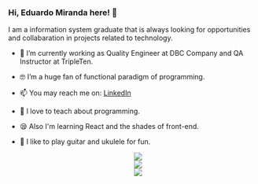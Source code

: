 ### Hi, Eduardo Miranda here! 👋
I am a information system graduate that is always looking for opportunities and collabaration in projects related to technology.
- 🚀 I’m currently working as Quality Engineer at DBC Company and QA Instructor at TripleTen.
- 🤓 I’m a huge fan of functional paradigm of programming.
- 📫 You may reach me on: <a href="https://www.linkedin.com/in/eduardo-miranda-a43a73209">LinkedIn</a>
- 🤖 I love to teach about programming.
- 😪 Also I'm learning React and the shades of front-end.
- 🎸 I like to play guitar and ukulele for fun.



 
  <center><a href = "mailto:eduardo.cmazevedo@usp.br"><img src="https://img.shields.io/badge/-Gmail-%23333?style=for-the-badge&logo=gmail&logoColor=white" target="_blank"></a></center>
  <center><a href="https://www.linkedin.com/in/eduardo-miranda-a43a73209/" target="_blank"><img src="https://img.shields.io/badge/-LinkedIn-%230077B5?style=for-the-badge&logo=linkedin&logoColor=white" target="_blank"></a></center>
  <center><a href="https://raw.githubusercontent.com/EduardoMirandaz/EduardoMirandaz/main/Eduardo%20Miranda%20-%20CV.pdf" target="_blank"><img src="https://img.shields.io/badge/-DOWNLOAD%20PDF%20CV-%23333?style=for-the-badge&logo=CV&logoColor=black" target="_blank"></a></center>

 
